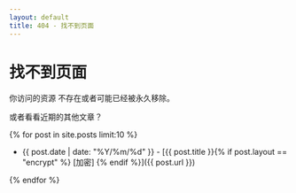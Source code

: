```yaml
---
layout: default
title: 404 - 找不到页面
---
```


# 找不到页面
  你访问的资源 <code><script>document.write(window.location.pathname)</script></code> 不存在或者可能已经被永久移除。

  或者看看近期的其他文章？

  {% for post in site.posts limit:10 %}
  - {{ post.date | date: "%Y/%m/%d" }} - [{{ post.title }}{% if post.layout == "encrypt" %} [加密] {% endif %}]({{ post.url }})    

  {% endfor %}